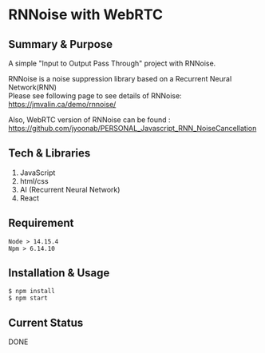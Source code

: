 # RNNoise with WebRTC

## Summary & Purpose
A simple "Input to Output Pass Through" project with RNNoise.



RNNoise is a noise suppression library based on a Recurrent Neural Network(RNN)\
Please see following page to see details of RNNoise:
https://jmvalin.ca/demo/rnnoise/  

Also, WebRTC version of RNNoise can be found :
https://github.com/jyoonab/PERSONAL_Javascript_RNN_NoiseCancellation

## Tech & Libraries
1. JavaScript
2. html/css
3. AI (Recurrent Neural Network)
4. React

## Requirement
```
Node > 14.15.4
Npm > 6.14.10
```

## Installation & Usage
```
$ npm install
$ npm start
```

## Current Status
DONE

